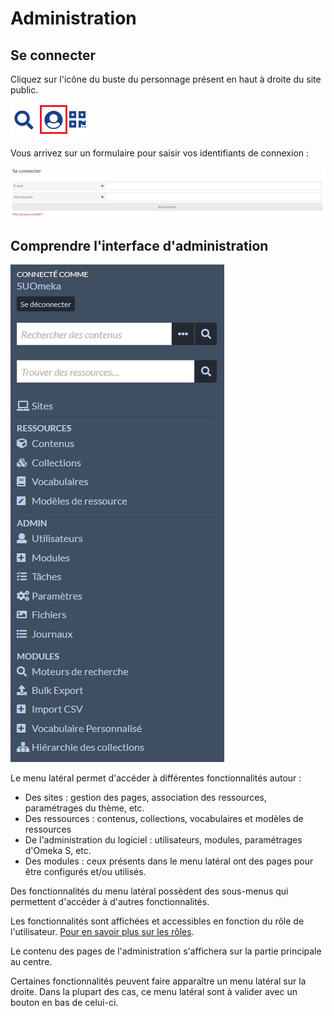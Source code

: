 # Administration

## Se connecter

Cliquez sur l'icône du buste du personnage présent en haut à droite du site public.

![Se connecter](assets/se-connecter.png)

Vous arrivez sur un formulaire pour saisir vos identifiants de connexion :

![Formulaire de connexion](assets/formulaire-connexion.png)

## Comprendre l'interface d'administration

![Menu de l'administration](assets/menu-administration.png)

Le menu latéral permet d'accéder à différentes fonctionnalités autour :

* Des sites : gestion des pages, association des ressources, paramétrages du thème, etc.
* Des ressources : contenus, collections, vocabulaires et modèles de ressources
* De l'administration du logiciel : utilisateurs, modules, paramétrages d'Omeka S, etc.
* Des modules : ceux présents dans le menu latéral ont des pages pour être configurés et/ou utilisés.

Des fonctionnalités du menu latéral possèdent des sous-menus qui permettent d'accéder à d'autres fonctionnalités.

Les fonctionnalités sont affichées et accessibles en fonction du rôle de l'utilisateur.
[Pour en savoir plus sur les rôles](https://omeka.org/s/docs/user-manual/admin/users/#roles-and-permissions).

Le contenu des pages de l'administration s'affichera sur la partie principale au centre.

Certaines fonctionnalités peuvent faire apparaître un menu latéral sur la droite. Dans la plupart des cas, ce menu latéral sont à valider avec un bouton en bas de celui-ci.